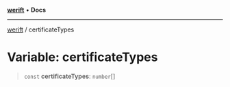 [**werift**](../README.md) • **Docs**

***

[werift](../globals.md) / certificateTypes

# Variable: certificateTypes

> `const` **certificateTypes**: `number`[]
